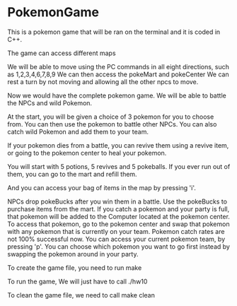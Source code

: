 # PokemonGame

This is a pokemon game that will be ran on the terminal and it is coded in C++.

The game can access different maps

We will be able to move using the PC commands in all eight directions, such as 1,2,3,4,6,7,8,9
We can then access the pokeMart and pokeCenter
We can rest a turn by not moving and allowing all the other npcs to move.

Now we would have the complete pokemon game.
We will be able to battle the NPCs and wild Pokemon.

At the start, you will be given a choice of 3 pokemon for you to choose from.
You can then use the pokemon to battle other NPCs.
You can also catch wild Pokemon and add them to your team.

If your pokemon dies from a battle, you can revive them using a revive item, or going to the pokemon center to heal your pokemon.

You will start with 5 potions, 5 revives and 5 pokeballs. If you ever run out of them, you can go to the mart and refill them.

And you can access your bag of items in the map by pressing 'i'.

NPCs drop pokeBucks after you win them in a battle. Use the pokeBucks to purchase items from the mart.
If you catch a pokemon and your party is full, that pokemon will be added to the Computer located at the pokemon center.
To access that pokemon, go to the pokemon center and swap that pokemon with any pokemon that is currently on your team.
Pokemon catch rates are not 100% successful now.
You can access your current pokemon team, by pressing 'p'. You can choose which pokemon you want to go first instead by swapping the pokemon around in your party.

To create the game file, you need to run
make

To run the game,
We will just have to call ./hw10

To clean the game file, we need to call
make clean
